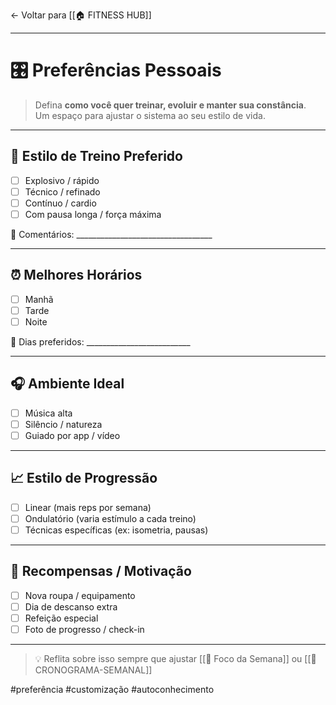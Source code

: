 ← Voltar para [[🏠 FITNESS HUB]]

---

# 🎛️ Preferências Pessoais

> Defina **como você quer treinar, evoluir e manter sua constância**.  
> Um espaço para ajustar o sistema ao seu estilo de vida.

---

## 🧭 Estilo de Treino Preferido

- [ ] Explosivo / rápido
- [ ] Técnico / refinado
- [ ] Contínuo / cardio
- [ ] Com pausa longa / força máxima

📝 Comentários: __________________________________

---

## ⏰ Melhores Horários

- [ ] Manhã
- [ ] Tarde
- [ ] Noite

📅 Dias preferidos: __________________________

---

## 🎧 Ambiente Ideal

- [ ] Música alta
- [ ] Silêncio / natureza
- [ ] Guiado por app / vídeo

---

## 📈 Estilo de Progressão

- [ ] Linear (mais reps por semana)
- [ ] Ondulatório (varia estímulo a cada treino)
- [ ] Técnicas específicas (ex: isometria, pausas)

---

## 🧠 Recompensas / Motivação

- [ ] Nova roupa / equipamento
- [ ] Dia de descanso extra
- [ ] Refeição especial
- [ ] Foto de progresso / check-in

---

> 💡 Reflita sobre isso sempre que ajustar [[🎯 Foco da Semana]] ou [[📅 CRONOGRAMA-SEMANAL]]

#preferência #customização #autoconhecimento
